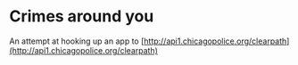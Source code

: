 # Crimes around you

An attempt at hooking up an app to [http://api1.chicagopolice.org/clearpath](http://api1.chicagopolice.org/clearpath)
